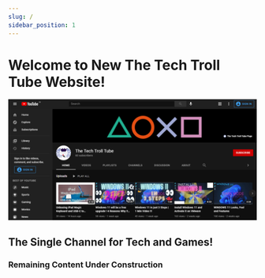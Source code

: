 ```yaml
---
slug: /
sidebar_position: 1
---
```


# Welcome to New The Tech Troll Tube Website!

![](../static/img/channel_preview.png)

## The Single Channel for Tech and Games!

### Remaining Content Under Construction

